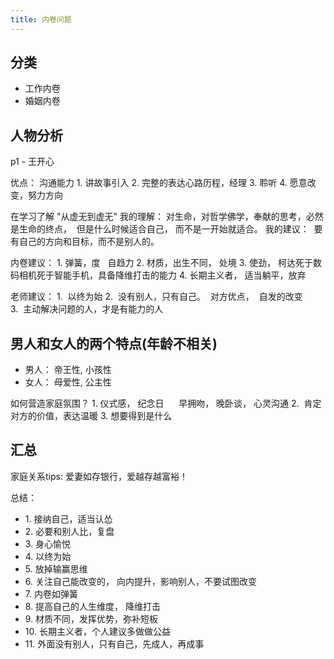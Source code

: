```yaml
---
title: 内卷问题
---
```


## 分类

- 工作内卷
- 婚姻内卷


## 人物分析
p1 - 王开心

优点： 沟通能力
1. 讲故事引入
2. 完整的表达心路历程，经理
3. 聆听
4. 愿意改变，努力方向

在学习了解 "从虚无到虚无"
我的理解： 对生命，对哲学佛学，奉献的思考，必然是生命的终点，  但是什么时候适合自己， 而不是一开始就适合。
我的建议：  要有自己的方向和目标，而不是别人的。



内卷建议：
1. 弹簧，度   自趋力
2. 材质，出生不同， 处境
3. 使劲， 柯达死于数码相机死于智能手机，具备降维打击的能力
4. 长期主义者， 适当躺平，放弃

老师建议：
1.  以终为始
2.  没有别人，只有自己。  对方优点，  自发的改变
3.  主动解决问题的人，才是有能力的人


## 男人和女人的两个特点(年龄不相关)
- 男人： 帝王性, 小孩性
- 女人： 母爱性, 公主性

如何营造家庭氛围？
1. 仪式感， 纪念日      早拥吻， 晚卧谈， 心灵沟通
2.  肯定对方的价值，表达温暖
3. 想要得到是什么


## 汇总

家庭关系tips: 爱妻如存银行，爱越存越富裕！

总结：
- 1. 接纳自己，适当认怂
- 2. 必要和别人比，复盘
- 3. 身心愉悦
- 4. 以终为始
- 5. 放掉输赢思维
- 6. 关注自己能改变的， 向内提升，影响别人，不要试图改变
- 7. 内卷如弹簧
- 8. 提高自己的人生维度， 降维打击
- 9. 材质不同，发挥优势，弥补短板
- 10. 长期主义者，个人建议多做做公益
- 11. 外面没有别人，只有自己，先成人，再成事
